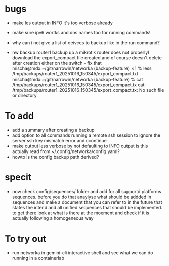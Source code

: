 # bugs

- make les output in INFO it's too verbose already

- make sure ipv6 wortks and dns names too for running commands!

- why can i not give a list of deivces to backup like in the run command?

- nw backup router1
  backup up a mikrotik router does not properlyl download the export_compact file created and of course doesn't delete after creation either on the switch - fix that
  mischa@mdx:~/git/narrowin/networka (backup-feature) ✗1 % less /tmp/backups/router1_20251016_150345/export_compact.txt
  mischa@mdx:~/git/narrowin/networka (backup-feature) % cat /tmp/backups/router1_20251016_150345/export_compact.tx
  cat: /tmp/backups/router1_20251016_150345/export_compact.tx: No such file or directory

# To add

- add a summary after creating a backup
- add option to all commands running a remote ssh session to ignore the server ssh key mismatch error and ccontinue
- make output less verbose by not defaulting to INFO output
  is this actually read from ~/.config/networka/config.yaml?
- howto is the config backup path derived?

# specit
- now check config/sequences/  folder and add for all supportd platforms sequences. before you do that anaylyse what should be addded in sequences and make a document that you can refer to in the future that states the intend and all unified sequences that should be implemented. to get there look at what is there at the moement and check if it is actually following a homogeneous way

# To try out

- run networka in gemini-cli interactive shell and see what we can do running in a containerlab
